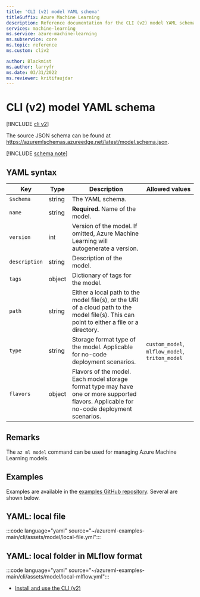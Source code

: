 ```yaml
---
title: 'CLI (v2) model YAML schema'
titleSuffix: Azure Machine Learning
description: Reference documentation for the CLI (v2) model YAML schema.
services: machine-learning
ms.service: azure-machine-learning
ms.subservice: core
ms.topic: reference
ms.custom: cliv2

author: Blackmist
ms.author: larryfr
ms.date: 03/31/2022
ms.reviewer: kritifaujdar
---
```


# CLI (v2) model YAML schema

[!INCLUDE [cli v2](includes/machine-learning-cli-v2.md)]

The source JSON schema can be found at https://azuremlschemas.azureedge.net/latest/model.schema.json.



[!INCLUDE [schema note](includes/machine-learning-preview-old-json-schema-note.md)]

## YAML syntax

| Key | Type | Description | Allowed values |
| --- | ---- | ----------- | -------------- |
| `$schema` | string | The YAML schema. | |
| `name` | string | **Required.** Name of the model. | |
| `version` | int | Version of the model. If omitted, Azure Machine Learning will autogenerate a version. | |
| `description` | string | Description of the model. | |
| `tags` | object | Dictionary of tags for the model. | |
| `path` | string | Either a local path to the model file(s), or the URI of a cloud path to the model file(s). This can point to either a file or a directory. | |
| `type` | string | Storage format type of the model. Applicable for no-code deployment scenarios. | `custom_model`, `mlflow_model`, `triton_model` |
| `flavors` | object | Flavors of the model. Each model storage format type may have one or more supported flavors. Applicable for no-code deployment scenarios. | |

## Remarks

The `az ml model` command can be used for managing Azure Machine Learning models.

## Examples

Examples are available in the [examples GitHub repository](https://github.com/Azure/azureml-examples/tree/main/cli/assets/model). Several are shown below.

## YAML: local file

:::code language="yaml" source="~/azureml-examples-main/cli/assets/model/local-file.yml":::

## YAML: local folder in MLflow format

:::code language="yaml" source="~/azureml-examples-main/cli/assets/model/local-mlflow.yml":::

- [Install and use the CLI (v2)](how-to-configure-cli.md)
